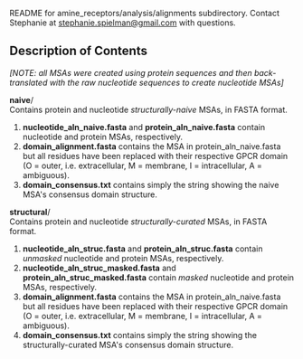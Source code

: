 README for amine_receptors/analysis/alignments subdirectory. 
Contact Stephanie at stephanie.spielman@gmail.com with questions.

## Description of Contents
_[NOTE: all MSAs were created using protein sequences and then back-translated with the raw nucleotide sequences to create nucleotide MSAs]_

__naive__/     
Contains protein and nucleotide *structurally-naive* MSAs, in FASTA format. 
 1. __nucleotide_aln_naive.fasta__ and __protein_aln_naive.fasta__ contain nucleotide and protein MSAs, respectively.
 2. __domain_alignment.fasta__ contains the MSA in protein_aln_naive.fasta but all residues have been replaced with their respective GPCR domain (O = outer, i.e. extracellular, M = membrane, I = intracellular, A = ambiguous).
 3. __domain_consensus.txt__ contains simply the string showing the naive MSA's consensus domain structure.

__structural__/     
Contains protein and nucleotide *structurally-curated* MSAs, in FASTA format. 
 1. __nucleotide_aln_struc.fasta__ and __protein_aln_struc.fasta__ contain *unmasked* nucleotide and protein MSAs, respectively.
 2. __nucleotide_aln_struc_masked.fasta__ and __protein_aln_struc_masked.fasta__ contain *masked* nucleotide and protein MSAs, respectively.
 3. __domain_alignment.fasta__ contains the MSA in protein_aln_naive.fasta but all residues have been replaced with their respective GPCR domain (O = outer, i.e. extracellular, M = membrane, I = intracellular, A = ambiguous).
 4. __domain_consensus.txt__ contains simply the string showing the structurally-curated MSA's consensus domain structure.